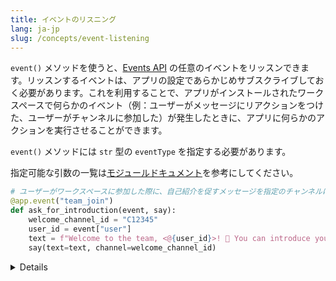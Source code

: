 ```yaml
---
title: イベントのリスニング
lang: ja-jp
slug: /concepts/event-listening
---
```


`event()` メソッドを使うと、[Events API](https://api.slack.com/events) の任意のイベントをリッスンできます。リッスンするイベントは、アプリの設定であらかじめサブスクライブしておく必要があります。これを利用することで、アプリがインストールされたワークスペースで何らかのイベント（例：ユーザーがメッセージにリアクションをつけた、ユーザーがチャンネルに参加した）が発生したときに、アプリに何らかのアクションを実行させることができます。

`event()` メソッドには `str` 型の `eventType` を指定する必要があります。

<span>指定可能な引数の一覧は<a href="https://slack.dev/bolt-python/api-docs/slack_bolt/kwargs_injection/args.html">モジュールドキュメント</a>を参考にしてください。</span>
```python
# ユーザーがワークスペースに参加した際に、自己紹介を促すメッセージを指定のチャンネルに送信
@app.event("team_join")
def ask_for_introduction(event, say):
    welcome_channel_id = "C12345"
    user_id = event["user"]
    text = f"Welcome to the team, <@{user_id}>! 🎉 You can introduce yourself in this channel."
    say(text=text, channel=welcome_channel_id)
```

<details>
  
<summary">
メッセージのサブタイプのフィルタリング
</summary>

`message()` リスナーは `event("message")` と等価の機能を提供します。

`subtype` という追加のキーを指定して、イベントのサブタイプでフィルタリングすることもできます。よく使われるサブタイプには、`bot_message` や `message_replied` があります。詳しくは[メッセージイベントページ](https://api.slack.com/events/message#message_subtypes)を参照してください。サブタイプなしのイベントだけにフィルターするために明に `None` を指定することもできます。


```python
# 変更されたすべてのメッセージに一致
@app.event({
    "type": "message",
    "subtype": "message_changed"
})
def log_message_change(logger, event):
    user, text = event["user"], event["text"]
    logger.info(f"The user {user} changed the message to {text}")
```
</details>